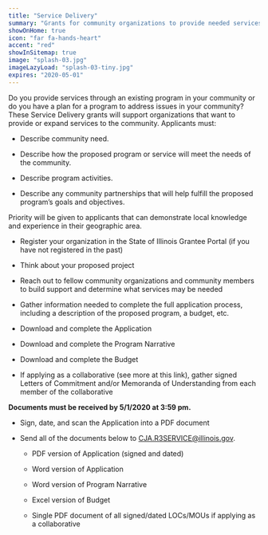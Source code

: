 ```yaml
---
title: "Service Delivery"
summary: "Grants for community organizations to provide needed services in their community to repair the harm caused by economic disinvestment, violence, and the war on drugs "
showOnHome: true
icon: "far fa-hands-heart"
accent: "red"
showInSitemap: true
image: "splash-03.jpg"
imageLazyLoad: "splash-03-tiny.jpg"
expires: "2020-05-01"
---
```


<div data-title="About this Funding Opportunity" data-summary="">

Do you provide services through an existing program in your community or do you have a plan for a program to address issues in your community?
These Service Delivery grants will support organizations that want to provide or expand services to the community.
Applicants must:

- Describe community need.

- Describe how the proposed program or service will meet the needs of the community.

- Describe program activities.

- Describe any community partnerships that will help fulfill the proposed program’s goals and objectives.

Priority will be given to applicants that can demonstrate local knowledge and experience in their geographic area.

</div>

<div data-title="Getting Started" data-summary="">

- Register your organization in the State of Illinois Grantee Portal (if you have not registered in the past)

- Think about your proposed project

- Reach out to fellow community organizations and community members to build support and determine what services may be needed

- Gather information needed to complete the full application process, including a description of the proposed program, a budget, etc.

</div>

<div data-title="Completing the Application" data-summary="">

- Download and complete the Application

- Download and complete the Program Narrative

- Download and complete the Budget

- If applying as a collaborative (see more at this link), gather signed Letters of Commitment and/or Memoranda of Understanding from each member of the collaborative

</div>

<div data-title="Submitting the Application" data-summary="">

**Documents must be received by 5/1/2020 at 3:59 pm.**

- Sign, date, and scan the Application into a PDF document

- Send all of the documents below to <a href="mailto: CJA.R3SERVICE@illinois.gov">CJA.R3SERVICE@illinois.gov</a>.

  - PDF version of Application (signed and dated)

  - Word version of Application

  - Word version of Program Narrative

  - Excel version of Budget

  - Single PDF document of all signed/dated LOCs/MOUs if applying as a collaborative

</div>
